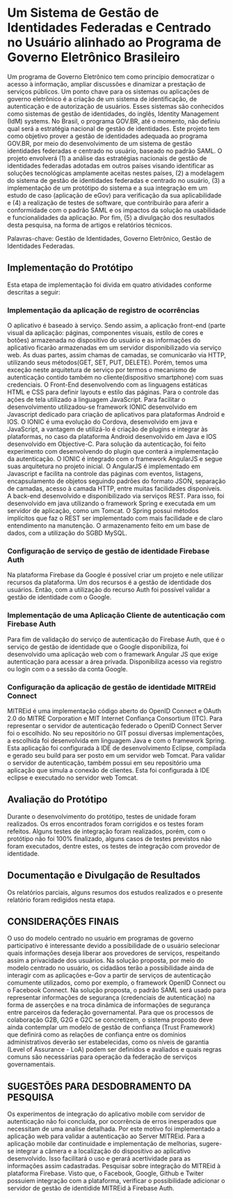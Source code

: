 # Um Sistema de Gestão de Identidades Federadas e Centrado no Usuário alinhado ao Programa de Governo Eletrônico Brasileiro

Um programa de Governo Eletrônico tem como princípio democratizar o acesso à informação, ampliar discussões e dinamizar a prestação de serviços públicos. Um ponto chave para os sistemas ou aplicações de governo eletrônico é a criação de um sistema de identificação, de autenticação e de autorização de usuários. Esses sistemas são conhecidos como sistemas de gestão de identidades, do inglês, Identity Management (IdM) systems. No Brasil, o programa GOV.BR, até o momento, não definiu qual será a estratégia nacional de gestão de identidades. Este projeto tem como objetivo prover a gestão de identidades adequada ao programa GOV.BR, por meio do desenvolvimento de um sistema de gestão identidades federadas e centrado no usuário, baseado no padrão SAML. O projeto envolverá (1) a análise das estratégias nacionais de gestão de identidades federadas adotadas em outros países visando identificar as soluções tecnológicas amplamente aceitas nestes países, (2) a modelagem do sistema de gestão de identidades federadas e centrado no usuário, (3) a implementação de um protótipo do sistema e a sua integração em um estudo de caso (aplicação de eGov) para verificação da sua aplicabilidade e (4) a realização de testes de software, que contribuirão para aferir a conformidade com o padrão SAML e os impactos da solução na usabilidade e funcionalidades da aplicação. Por fim, (5) a divulgação dos resultados desta pesquisa, na forma de artigos e relatórios técnicos.

Palavras-chave: Gestão de Identidades, Governo Eletrônico, Gestão de Identidades Federadas.

## Implementação do Protótipo
Esta etapa de implementação foi divida em quatro atividades conforme descritas a seguir:
### Implementação da aplicação de registro de ocorrências
O aplicativo é baseado à serviço. Sendo assim, a aplicação front-end (parte visual da aplicação: páginas, componentes visuais, estilo de cores e botões) armazenada no dispositivo do usuário e as informações do aplicativo ficarão armazenadas em um servidor disponibilizado via serviço web. As duas partes, assim chamas de camadas, se comunicarão via HTTP, utilizando seus métodos(GET, SET, PUT, DELETE). Porém, temos uma exceção neste arquitetura de serviço por termos o mecanismo de autenticação contido também no cliente(dispositivo smartphone) com suas credenciais. 
O Front-End desenvolvendo com as linguagens estáticas HTML e CSS para definir layouts e estilo das páginas. Para o controle das ações de tela utilizado a linguagem JavaScript. Para facilitar o desenvolvimento utilizadou-se framework IONIC desenvolvido em Javascript dedicado para criação de aplicativos para plataformas Android e IOS. O IONIC é uma evolução do Cordova, desenvolvido em java e JavaScript, a vantagem de utilizá-lo é criação de plugins e integrar às plataformas, no caso da plataforma Android desenvolvido em Java e IOS desenvolvido em Objective-C. Para solução da autenticação, foi feito experimento com desenvolvendo do plugin que conterá a implementação da autenticação. O IONIC é integrado com o framework AngularJS e segue suas arquitetura no projeto inicial. O AngularJS é implementado em Javascript e facilita na controle das páginas com eventos, listagens, encapsulamento de objetos seguindo padrões do formato JSON, separação de camadas, acesso à camada HTTP, entre muitas facilidades disponíveis.
A back-end desenvolvido e disponibilizado via serviços REST. Para isso, foi desenvolvido em java utilizando o framework Spring e executada em um servidor de aplicação, como um Tomcat. O Spring possui métodos implícitos que faz o REST ser implementado com mais facilidade e de claro entendimento na manutenção. O armazenamento feito em um base de dados, com a utilização do SGBD MySQL.
### Configuração de serviço de gestão de identidade Firebase Auth
Na plataforma Firebase da Google é possível criar um projeto e nele utilizar recursos da plataforma. Um dos recursos é a gestão de identidade dos usuários. Então, com a utilização do recurso Auth foi possível validar a gestão de identidade com o Google. 
### Implementação de uma Aplicação Cliente de autenticação com Firebase Auth
Para fim de validação do serviço de autenticação do Firebase Auth, que é o serviço de gestão de identidade que o Google disponibiliza, foi desenvolvido uma aplicação web com o framewark Angular JS que exige autenticação para acessar a área privada. Disponibiliza acesso via registro ou login com o a sessão da conta Google.
### Configuração da aplicação de gestão de identidade MITREid Connect
MITREid é uma implementação código aberto do OpenID Connect e OAuth 2.0 do MITRE Corporation e MIT Internet Confiança Consortium (ITC). Para representar o servidor de autenticação federado o OpenID Connect Server foi o escolhido. No seu repositório no GIT possui diversas implementações, a escolhida foi desenvolvida em linguagem Java e com o framework Spring. Esta aplicação foi configurada à IDE de desenvolvimento Eclipse, compilada e gerado seu build para ser posto em um servidor web Tomcat. Para validar o servidor de autenticação, também possui em seu repositório uma aplicação que simula a conexão de clientes. Esta foi configurada à IDE eclipse e executado no servidor web Tomcat.
## Avaliação do Protótipo
Durante o desenvolvimento do protótipo, testes de unidade foram realizados. Os erros encontrados foram corrigidos e os testes foram refeitos. Alguns testes de integração foram realizados, porém, com o protótipo não foi 100% finalizado, alguns casos de testes previstos não foram executados, dentre estes, os testes de integração com provedor de identidade.
## Documentação e Divulgação de Resultados
Os relatórios parciais, alguns resumos dos estudos realizados e o presente relatório foram redigidos nesta etapa.

## CONSIDERAÇÕES FINAIS
O uso do modelo centrado no usuário em programas de governo participativo é interessante devido a possibilidade de o usuário selecionar quais informações deseja liberar aos provedores de serviços, respeitando assim a privacidade dos usuários. Na solução proposta, por meio do modelo centrado no usuário, os cidadãos terão a possibilidade ainda de interagir com as aplicações e-Gov a partir de serviços de autenticação comumente utilizados, como por exemplo, o framework OpenID Connect ou o Facebook Connect.
Na solução proposta, o padrão SAML será usado para representar informações de segurança (credenciais de autenticação) na forma de asserções e na troca dinâmica de informações de segurança entre parceiros da federação governamental. Para que os processos de colaboração G2B, G2G e G2C se concretizem, o sistema proposto deve ainda contemplar um modelo de gestão de confiança (Trust Framework) que definirá como as relações de confiança entre os domínios administrativos deverão ser estabelecidas, como os níveis de garantia (Level of Assurance - LoA) podem ser definidos e avaliados e quais regras comuns  são necessárias para operação da federação de serviços governamentais.

## SUGESTÕES PARA DESDOBRAMENTO DA PESQUISA
Os experimentos de integração do aplicativo mobile com servidor de autenticação não foi concluída, por ocorrência de erros inesperados que necessitam de uma analise detalhada. Por este motivo foi implementado a aplicação web para validar a autenticação ao Server MITREid.
Para a aplicação mobile dar continuidade e implementação de melhorias, sugere-se integrar a câmera e a localização do dispositivo ao aplicativo desenvolvido. Isso facilitará o uso e gerará acertividade para as informações assim cadastradas.
Pesquisar sobre integração do MITREid à plataforma Firebase. Visto que, o Facebook, Google, Github e Twiter possuiem integração com a plataforma, verificar o possibilidade adicionar o servidor de gestão de identidide MITREid à Firebase Auth.


